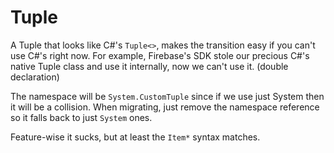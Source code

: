 # Tuple

A Tuple that looks like C#'s `Tuple<>`, makes the transition easy if you can't use C#'s right now.
For example, Firebase's SDK stole our precious C#'s native Tuple class and use it internally, now we can't use it. (double declaration)

The namespace will be `System.CustomTuple` since if we use just System then it will be a collision. When migrating, just remove the namespace reference so it falls back to just `System` ones.

Feature-wise it sucks, but at least the `Item*` syntax matches.